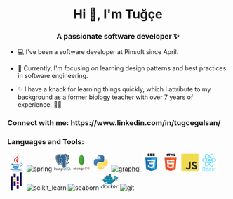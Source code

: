 <h1 align="center">Hi 👋, I'm Tuğçe</h1>
<h3 align="center">A passionate software developer ✨</h3>


- 💻 I've been a software developer at Pinsoft since April.

- 🌱 Currently, I'm focusing on learning design patterns and best practices in software engineering.

- ✨ I have a knack for learning things quickly, which I attribute to my background as a former biology teacher with over 7 years of experience. 👩‍🏫

<h3 align="left">Connect with me: https://www.linkedin.com/in/tugcegulsan/</h3>
<p align="left">
</p>

<h3 align="left">Languages and Tools:</h3>
<p align="left">
<img src="https://raw.githubusercontent.com/devicons/devicon/master/icons/java/java-original.svg" alt="java" width="40" height="40"/>  </a> 
<a href="https://spring.io/" target="_blank" rel="noreferrer"> </a> 
<img src="https://www.vectorlogo.zone/logos/springio/springio-icon.svg" alt="spring" width="40" height="40"/> </a> 
<a href="https://www.postgresql.org" target="_blank" rel="noreferrer"> </a> 
<img src="https://raw.githubusercontent.com/devicons/devicon/master/icons/postgresql/postgresql-original-wordmark.svg" alt="postgresql" width="40" height="40"/></a> 
<a href="https://www.mongodb.com/" target="_blank" rel="noreferrer"> </a> 
<img src="https://raw.githubusercontent.com/devicons/devicon/master/icons/mongodb/mongodb-original-wordmark.svg" alt="mongodb" width="40" height="40"/>
<a href="https://www.python.org" target="_blank" rel="noreferrer">  </a> 
<img src="https://raw.githubusercontent.com/devicons/devicon/master/icons/python/python-original.svg" alt="python" width="40" height="40"/>  </a> 
<a href="https://graphql.org" target="_blank" rel="noreferrer"> 
<img src="https://www.vectorlogo.zone/logos/graphql/graphql-icon.svg" alt="graphql" width="40" height="40"/> </a>
<a href="https://www.w3schools.com/css/" target="_blank" rel="noreferrer"> </a> 
<img src="https://raw.githubusercontent.com/devicons/devicon/master/icons/css3/css3-original-wordmark.svg" alt="css3" width="40" height="40"/> </a> 
<a href="https://www.w3.org/html/" target="_blank" rel="noreferrer"> </a> 
<img src="https://raw.githubusercontent.com/devicons/devicon/master/icons/html5/html5-original-wordmark.svg" alt="html5" width="40" height="40"/> </a>
<a href="https://www.java.com" target="_blank" rel="noreferrer">  </a> 
<a href="https://developer.mozilla.org/en-US/docs/Web/JavaScript" target="_blank" rel="noreferrer"> </a> 
 <img src="https://raw.githubusercontent.com/devicons/devicon/master/icons/javascript/javascript-original.svg" alt="javascript" width="40" height="40"/>  </a> 
 <a href="https://reactjs.org/" target="_blank" rel="noreferrer"> </a> 
<img src="https://raw.githubusercontent.com/devicons/devicon/master/icons/react/react-original-wordmark.svg" alt="react" width="40" height="40"/> </a> 
<a href="https://pandas.pydata.org/" target="_blank" rel="noreferrer">  </a> 
<img src="https://raw.githubusercontent.com/devicons/devicon/2ae2a900d2f041da66e950e4d48052658d850630/icons/pandas/pandas-original.svg" alt="pandas" width="40" height="40"/> </a> 
<a href="https://scikit-learn.org/" target="_blank" rel="noreferrer">  </a> 
<img src="https://upload.wikimedia.org/wikipedia/commons/0/05/Scikit_learn_logo_small.svg" alt="scikit_learn" width="40" height="40"/> </a> 
<a href="https://seaborn.pydata.org/" target="_blank" rel="noreferrer">  </a> 
<img src="https://seaborn.pydata.org/_images/logo-mark-lightbg.svg" alt="seaborn" width="40" height="40"/> </a>
<a href="https://www.w3schools.com/css/" target="_blank" rel="noreferrer"> </a>
<a href="https://www.docker.com/" target="_blank" rel="noreferrer"> </a> 
<img src="https://raw.githubusercontent.com/devicons/devicon/master/icons/docker/docker-original-wordmark.svg" alt="docker" width="40" height="40"/> </a> 
<a href="https://git-scm.com/" target="_blank" rel="noreferrer"> </a> 
<img src="https://www.vectorlogo.zone/logos/git-scm/git-scm-icon.svg" alt="git" width="40" height="40"/></a> </p>

